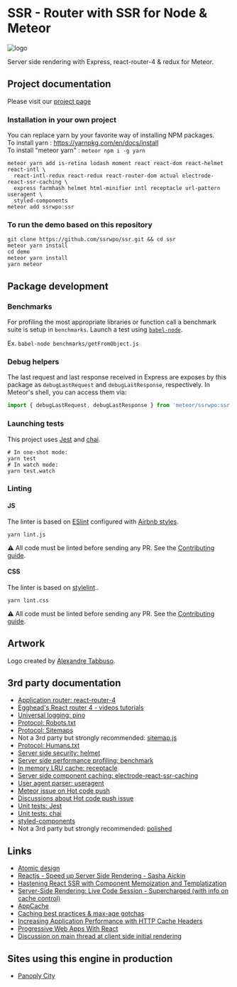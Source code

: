# SSR - Router with SSR for Node & Meteor

![logo](https://raw.githubusercontent.com/ssrwpo/ssr/master/doc/logo_small.png)

Server side rendering with Express, react-router-4 & redux for Meteor.

## Project documentation

Please visit our [project page](https://ssrwpo.github.io/)

### Installation in your own project

You can replace yarn by your favorite way of installing NPM packages.  
To install yarn : https://yarnpkg.com/en/docs/install  
To install "meteor yarn" : ```meteor npm i -g yarn```  

```
meteor yarn add is-retina lodash moment react react-dom react-helmet react-intl \
  react-intl-redux react-redux react-router-dom actual electrode-react-ssr-caching \
  express farmhash helmet html-minifier intl receptacle url-pattern useragent \
  styled-components
meteor add ssrwpo:ssr
```

### To run the demo based on this repository

```
git clone https://github.com/ssrwpo/ssr.git && cd ssr
meteor yarn install
cd demo
meteor yarn install
yarn meteor
```

## Package development

### Benchmarks
For profiling the most appropriate libraries or function call a benchmark suite
is setup in `benchmarks`. Launch a test using [`babel-node`](https://babeljs.io/docs/usage/cli/#babel-node).

Ex. `babel-node benchmarks/getFromObject.js`

### Debug helpers
The last request and last response received in Express are exposes by this
package as `debugLastRequest` and `debugLastResponse`, respectively. In Meteor's
shell, you can access them via:

```js
import { debugLastRequest, debugLastResponse } from 'meteor/ssrwpo:ssr';
```

### Launching tests
This project uses [Jest](https://facebook.github.io/jest/) and [chai](http://chaijs.com/).

```
# In one-shot mode:
yarn test
# In watch mode:
yarn test.watch
```

### Linting
#### JS
The linter is based on [ESlint](http://eslint.org/) configured with [Airbnb styles](https://github.com/airbnb/javascript).

```
yarn lint.js
```

:warning: All code must be linted before sending any PR. See the [Contributing guide](./CONTRIBUTING.md).

#### CSS
The linter is based on [stylelint](https://stylelint.io/)..

```
yarn lint.css
```

:warning: All code must be linted before sending any PR. See the [Contributing guide](./CONTRIBUTING.md).


## Artwork

Logo created by [Alexandre Tabbuso](https://www.facebook.com/TabbusoAlexandre/).

## 3rd party documentation
- [Application router: react-router-4](https://react-router.now.sh)
- [Egghead's React router 4 - videos tutorials](https://egghead.io/lessons/react-run-the-react-router-v4-examples-with-create-react-app)
- [Universal logging: pino](https://github.com/pinojs/pino)
- [Protocol: Robots.txt](http://www.robotstxt.org/)
- [Protocol: Sitemaps](https://www.sitemaps.org/)
- Not a 3rd party but strongly recommended: [sitemap.js](https://github.com/ekalinin/sitemap.js)
- [Protocol: Humans.txt](http://humanstxt.org/)
- [Server side security: helmet](https://github.com/helmetjs/helmet)
- [Server side performance profiling: benchmark](https://benchmarkjs.com/)
- [In memory LRU cache: receptacle](https://github.com/DylanPiercey/receptacle)
- [Server side component caching: electrode-react-ssr-caching](https://github.com/electrode-io/electrode-react-ssr-caching)
- [User agent parser: useragent](https://github.com/3rd-Eden/useragent)
- [Meteor issue on Hot code push](https://github.com/meteor/meteor/issues/7115)
- [Discussions about Hot code push issue](https://forums.meteor.com/t/app-constantly-refreshing-after-an-update/23586/143)
- [Unit tests: Jest](https://facebook.github.io/jest/)
- [Unit tests: chai](http://chaijs.com/)
- [styled-components](https://styled-components.com/)
- Not a 3rd party but strongly recommended: [polished](https://polished.js.org/)

## Links
- [Atomic design](http://patternlab.io/)
- [Reactjs - Speed up Server Side Rendering - Sasha Aickin](https://www.youtube.com/watch?v=PnpfGy7q96U)
- [Hastening React SSR with Component Memoization and Templatization](https://www.youtube.com/watch?v=sn-C_DKLKPE)
- [Server-Side Rendering: Live Code Session - Supercharged (with info on cache control)](https://www.youtube.com/watch?v=8LM4p7l9YMY)
- [AppCache](https://developer.mozilla.org/en-US/docs/Web/HTML/Using_the_application_cache#Browser_compatibility)
- [Caching best practices & max-age gotchas](https://jakearchibald.com/2016/caching-best-practices/)
- [Increasing Application Performance with HTTP Cache Headers](https://devcenter.heroku.com/articles/increasing-application-performance-with-http-cache-headers)
- [Progressive Web Apps With React](https://addyosmani.com/blog/progressive-web-apps-with-react/)
- [Discussion on main thread at client side initial rendering](https://github.com/developit/preact/issues/407)

## Sites using this engine in production

- [Panoply City](https://www.panoplycity.com/)
